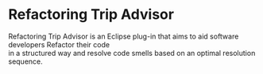 # Refactoring Trip Advisor

Refactoring Trip Advisor is an Eclipse plug-in that aims to aid software developers Refactor their code  
in a structured way and resolve code smells based on an optimal resolution sequence.
